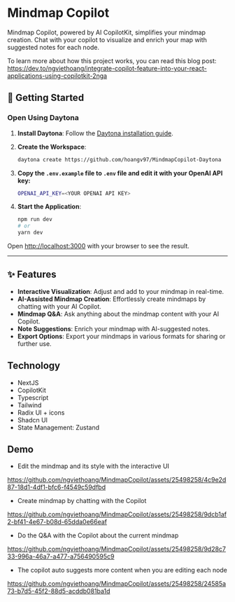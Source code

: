 # Mindmap Copilot

Mindmap Copilot, powered by AI CopilotKit, simplifies your mindmap creation. Chat with your copilot to visualize and enrich your map with suggested notes for each node.

To learn more about how this project works, you can read this blog post: https://dev.to/ngviethoang/integrate-copilot-feature-into-your-react-applications-using-copilotkit-2nga

## 🚀 Getting Started  

### Open Using Daytona

1. **Install Daytona**: Follow the [Daytona installation guide](https://www.daytona.io/docs/installation/installation/).  
2. **Create the Workspace**:  
   ```bash
   daytona create https://github.com/hoangv97/MindmapCopilot-Daytona 
   ```
3. **Copy the `.env.example` file to `.env` file and edit it with your OpenAI API key:**
   ```bash
   OPENAI_API_KEY=<YOUR OPENAI API KEY>
   ```

4. **Start the Application**:
   ```bash
   npm run dev
   # or
   yarn dev
   ```  

Open [http://localhost:3000](http://localhost:3000) with your browser to see the result.

---

## ✨ Features  

- **Interactive Visualization**: Adjust and add to your mindmap in real-time.
- **AI-Assisted Mindmap Creation**: Effortlessly create mindmaps by chatting with your AI Copilot.
- **Mindmap Q&A**: Ask anything about the mindmap content with your AI Copilot.
- **Note Suggestions**: Enrich your mindmap with AI-suggested notes.
- **Export Options**: Export your mindmaps in various formats for sharing or further use.

## Technology

- NextJS
- CopilotKit
- Typescript
- Tailwind
- Radix UI + icons
- Shadcn UI
- State Management: Zustand

## Demo

- Edit the mindmap and its style with the interactive UI



https://github.com/ngviethoang/MindmapCopilot/assets/25498258/4c9e2d87-18d1-4df1-bfc6-f4549c59dfbd



- Create mindmap by chatting with the Copilot



https://github.com/ngviethoang/MindmapCopilot/assets/25498258/9dcb1af2-bf41-4e67-b08d-65dda0e66eaf



- Do the Q&A with the Copilot about the current mindmap



https://github.com/ngviethoang/MindmapCopilot/assets/25498258/9d28c733-996a-46a7-a477-a756490595c9



- The copilot auto suggests more content when you are editing each node



https://github.com/ngviethoang/MindmapCopilot/assets/25498258/24585a73-b7d5-45f2-88d5-acddb081ba1d



